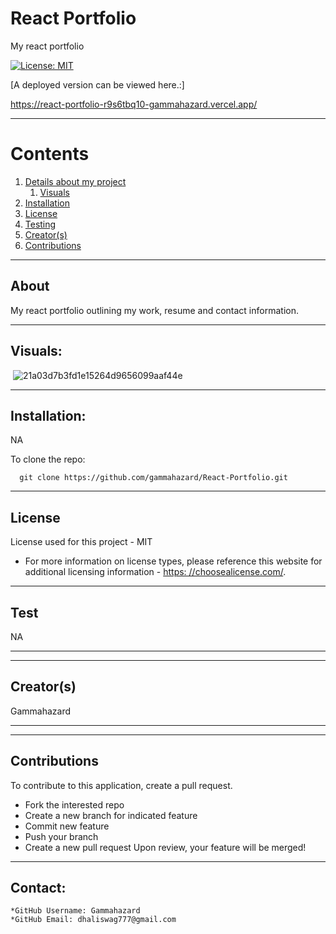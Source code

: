 
  
  # React Portfolio

  My react portfolio

  [![License: MIT](https://img.shields.io/badge/License-MIT-yellow.svg)](https://opensource.org/licenses/MIT)

  [A deployed version can be viewed here.:]
  
https://react-portfolio-r9s6tbq10-gammahazard.vercel.app/
  
---

  # Contents

  1. [Details about my project](#about)
      1. [Visuals](#visuals)
  2. [Installation](#installation)
  3. [License](#license)
  4. [Testing](#test)
  5. [Creator(s)](#creators)
  6. [Contributions](#contributions)

---

## About

  My react portfolio outlining my work, resume and contact information.

---

## Visuals:

  ![]()
![21a03d7b3fd1e15264d9656099aaf44e](https://user-images.githubusercontent.com/92896466/160307375-e1ce20b2-64e4-4bf9-80fc-efe80321ce7d.png)

---

## Installation:
  NA

  To clone the repo:
  
      git clone https://github.com/gammahazard/React-Portfolio.git
  
---

  ## License
  License used for this project - MIT
  * For more information on license types, please reference this website
  for additional licensing information - [https: //choosealicense.com/](https://choosealicense.com/).

---

## Test
  NA

---

---

## Creator(s)
  Gammahazard

---

---

## Contributions
  To contribute to this application, create a pull request.
  - Fork the interested repo
  - Create a new branch for indicated feature
  - Commit new feature
  - Push your branch
  - Create a new pull request
  Upon review, your feature will be merged!

---

## Contact:
    *GitHub Username: Gammahazard
    *GitHub Email: dhaliswag777@gmail.com
  
